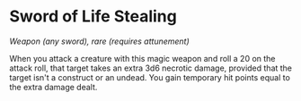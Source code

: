 # Sword of Life Stealing 
_Weapon (any sword), rare (requires attunement)_ 

When you attack a creature with this magic weapon and roll a 20 on the attack roll, that target takes an extra 3d6 necrotic damage, provided that the target isn't a construct or an undead. You gain temporary hit points equal to the extra damage dealt. 
